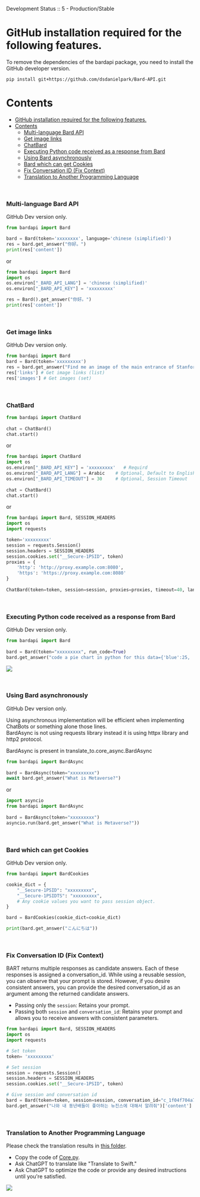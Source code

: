 Development Status :: 5 - Production/Stable


# GitHub installation required for the following features.
To remove the dependencies of the bardapi package, you need to install the GitHub developer version.
```
pip install git+https://github.com/dsdanielpark/Bard-API.git
```


# Contents
- [GitHub installation required for the following features.](#github-installation-required-for-the-following-features)
- [Contents](#contents)
    - [Multi-language Bard API](#multi-language-bard-api)
    - [Get image links](#get-image-links)
    - [ChatBard](#chatbard)
    - [Executing Python code received as a response from Bard](#executing-python-code-received-as-a-response-from-bard)
    - [Using Bard asynchronously](#using-bard-asynchronously)
    - [Bard which can get Cookies](#bard-which-can-get-cookies)
    - [Fix Conversation ID (Fix Context)](#fix-conversation-id-fix-context)
    - [Translation to Another Programming Language](#translation-to-another-programming-language)



<br>

### Multi-language Bard API
GitHub Dev version only.
```python
from bardapi import Bard

bard = Bard(token='xxxxxxxx', language='chinese (simplified)')
res = bard.get_answer("你好。")
print(res['content'])
```
or
```python
from bardapi import Bard
import os
os.environ["_BARD_API_LANG"] = 'chinese (simplified)'
os.environ["_BARD_API_KEY"] = 'xxxxxxxxx'

res = Bard().get_answer("你好。")
print(res['content'])
```

<br>

### Get image links
GitHub Dev version only.
```python
from bardapi import Bard
bard = Bard(token='xxxxxxxxx')
res = bard.get_answer("Find me an image of the main entrance of Stanford University.")
res['links'] # Get image links (list)
res['images'] # Get images (set)
```


<br>
    
### ChatBard
```python
from bardapi import ChatBard
    
chat = ChatBard()
chat.start()
```
or
```python
from bardapi import ChatBard
import os
os.environ["_BARD_API_KEY"] = 'xxxxxxxxx'   # Requird
os.environ["_BARD_API_LANG"] = Arabic    # Optional, Default to English
os.environ["_BARD_API_TIMEOUT"] = 30     # Optional, Session Timeout
 
chat = ChatBard()
chat.start()
```
or
```python
from bardapi import Bard, SESSION_HEADERS
import os
import requests

token='xxxxxxxxx'
session = requests.Session()
session.headers = SESSION_HEADERS
session.cookies.set("__Secure-1PSID", token) 
proxies = {
    'http': 'http://proxy.example.com:8080',
    'https': 'https://proxy.example.com:8080'
}
    
ChatBard(token=token, session=session, proxies=proxies, timeout=40, language="chinese (simplified)").start()
```

<br>    

### Executing Python code received as a response from Bard
GitHub Dev version only.
```python
from bardapi import Bard
    
bard = Bard(token="xxxxxxxxx", run_code=True)
bard.get_answer("code a pie chart in python for this data={'blue':25, 'red':30, 'green':30, 'purple':15}")
```
![](assets/bardapi_run_code.png)
    
<br>

### Using Bard asynchronously 
GitHub Dev version only.    
    
Using asynchronous implementation will be efficient when implementing ChatBots or something alone those lines.    
BardAsync is not using requests library instead it is using httpx library and http2 protocol.
    
BardAsync is present in translate_to.core_async.BardAsync
```python
from bardapi import BardAsync 
    
bard = BardAsync(token="xxxxxxxxx")
await bard.get_answer("What is Metaverse?")
```
or
```python
import asyncio
from bardapi import BardAsync
    
bard = BardAsync(token="xxxxxxxxx")
asyncio.run(bard.get_answer("What is Metaverse?"))
```

<br>
    

### Bard which can get Cookies
GitHub Dev version only.    

```python
from bardapi import BardCookies

cookie_dict = {
    "__Secure-1PSID": "xxxxxxxxx",
    "__Secure-1PSIDTS": "xxxxxxxxx",
    # Any cookie values you want to pass session object.
}

bard = BardCookies(cookie_dict=cookie_dict)

print(bard.get_answer("こんにちは"))
```

<br>

### Fix Conversation ID (Fix Context)
BART returns multiple responses as candidate answers. Each of these responses is assigned a conversation_id. While using a reusable session, you can observe that your prompt is stored. However, if you desire consistent answers, you can provide the desired conversation_id as an argument among the returned candidate answers.

- Passing only the `session`: Retains your prompt.
- Passing both `session` and `conversation_id`: Retains your prompt and allows you to receive answers with consistent parameters.

```python
from bardapi import Bard, SESSION_HEADERS
import os
import requests

# Set token
token= 'xxxxxxxxx'

# Set session
session = requests.Session()
session.headers = SESSION_HEADERS
session.cookies.set("__Secure-1PSID", token) 

# Give session and conversation id
bard = Bard(token=token, session=session, conversation_id="c_1f04f704a788e6e4", timeout=30)
bard.get_answer("나와 내 동년배들이 좋아하는 뉴진스에 대해서 알려줘")['content']
```

<br>

### Translation to Another Programming Language
Please check the translation results in [this folder](https://github.com/dsdanielpark/Bard-API/tree/main/translate_to).
- Copy the code of [Core.py](https://github.com/dsdanielpark/Bard-API/blob/17d5e948d4afc535317de3964232ab82fe223521/bardapi/core.py).
- Ask ChatGPT to translate like "Translate to Swift."
- Ask ChatGPT to optimize the code or provide any desired instructions until you're satisfied.<br>

![](./assets/translate.png)
            
            

